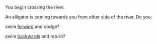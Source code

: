 You begin crossing the river.

An alligator is coming towards you from other side of the river. Do you:

swim [forward](forward/river-crossed.md) and dodge?

swim [backwards](../marshmallow.md) and return?